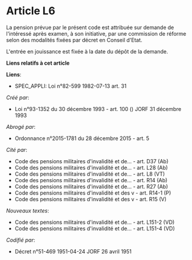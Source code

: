 # Article L6

La pension prévue par le présent code est attribuée sur demande de l'intéressé après examen, à son initiative, par une
commission de réforme selon des modalités fixées par décret en Conseil d'Etat.

L'entrée en jouissance est fixée à la date du dépôt de la demande.

**Liens relatifs à cet article**

**Liens**:

  - SPEC_APPLI: Loi n°82-599 1982-07-13 art. 31

_Créé par_:

  - Loi n°93-1352 du 30 décembre 1993 - art. 100 () JORF 31 décembre 1993

_Abrogé par_:

  - Ordonnance n°2015-1781 du 28 décembre 2015 - art. 5

_Cité par_:

  - Code des pensions militaires d'invalidité et de... - art. D37 (Ab)
  - Code des pensions militaires d'invalidité et de... - art. L28 (Ab)
  - Code des pensions militaires d'invalidité et de... - art. L8 (VT)
  - Code des pensions militaires d'invalidité et de... - art. R14 (Ab)
  - Code des pensions militaires d'invalidité et de... - art. R27 (Ab)
  - Code des pensions militaires d'invalidité et des v - art. R14-1 (P)
  - Code des pensions militaires d'invalidité et des v - art. R15 (V)

_Nouveaux textes_:

  - Code des pensions militaires d'invalidité et de... - art. L151-2 (VD)
  - Code des pensions militaires d'invalidité et de... - art. L151-4 (VD)

_Codifié par_:

  - Décret n°51-469 1951-04-24 JORF 26 avril 1951
